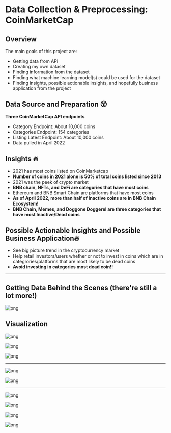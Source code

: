 # Data Collection & Preprocessing: CoinMarketCap

## Overview

The main goals of this project are:
* Getting data from API
* Creating my own dataset
* Finding information from the dataset
* Finding what machine learning model(s) could be used for the dataset
* Finding insights, possible actionable insights, and hopefully business application from the project


## Data Source and Preparation :astonished:

**Three CoinMarketCap API endpoints**
* Category Endpoint: About 10,000 coins
* Categories Endpoint: 154 categories
* Listing Latest Endpoint: About 10,000 coins
* Data pulled in April 2022

## Insights :fire:
* 2021 has most coins listed on CoinMarketcap
* **Number of coins in 2021 alone is 50% of total coins listed since 2013**
* 2021 was the peek of crypto market
* **BNB chain, NFTs, and DeFi are categories that have most coins**
* Ethereum and BNB Smart Chain are platforms that have most coins 
* **As of April 2022, more than half of Inactive coins are in BNB Chain Ecosystem!**
* **BNB Chain, Memes, and Doggone Doggerel are three categories that have most Inactive/Dead coins**


## Possible Actionable Insights and Possible Business Application:fire:

* See big picture trend in the cryptocurrency market
* Help retail investors/users whether or not to invest in coins which are in categrories/platforms that are most likely to be dead coins
* **Avoid investing in categories most dead coin!!**

___

## Getting Data Behind the Scenes (there're still a lot more!)

![png](images/cmc_api_call.png)

## Visualization

![png](images/num_coins_2013_2022.png)

![png](images/num_coins_2013_2022_pie.png)

![png](images/cat_most_coins.png)

___
![png](images/platform_most_coins_bar.png)

![png](images/platform_most_coins_pie.png)
___

![png](images/cat_live_bar.png)

![png](images/live_coins_bar.png)

![png](images/cat_dead_coins_bar.png)

![png](images/cat_dead_coins_pie.png)





